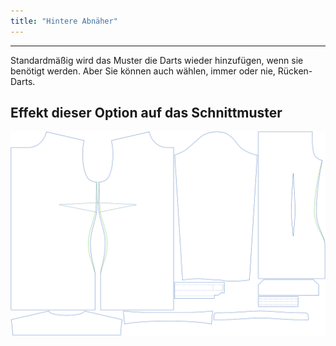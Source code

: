 ```yaml
---
title: "Hintere Abnäher"
---
```


---

Standardmäßig wird das Muster die Darts wieder hinzufügen, wenn sie benötigt werden. Aber Sie können auch wählen, immer oder nie, Rücken-Darts.

## Effekt dieser Option auf das Schnittmuster

![Dieses Bild zeigt den Effekt dieser Option, indem es mehrere Varianten überlagert, die einen anderen Wert für diese Option haben](simone_backdarts_sample.svg "Effekt dieser Option auf das Schnittmuster")
